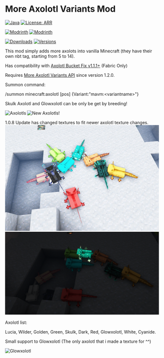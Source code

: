# More Axolotl Variants Mod
[![Java](https://img.shields.io/badge/Made%20with-JAVA-red)](https://java.com/)
[![License: ARR](https://img.shields.io/badge/license-ARR-red.svg)](LICENSE)

[![Modrinth](https://modrinth-utils.vercel.app/api/badge/downloads?id=zitu8weW&logo=true)](https://modrinth.com/mod/mavm)
[![Modrinth](https://modrinth-utils.vercel.app/api/badge/versions?id=zitu8weW&logo=true)](https://modrinth.com/mod/mavm)

[![Downloads](http://cf.way2muchnoise.eu/full_498797_downloads.svg)](https://www.curseforge.com/minecraft/mc-mods/mavm)
[![Versions](http://cf.way2muchnoise.eu/versions/498797.svg)](https://www.curseforge.com/minecraft/mc-mods/mavm)

This mod simply adds more axolots into vanilla Minecraft (they have their own nbt tag, starting from 5 to 14).



Has compatibility with [Axolotl Bucket Fix v1.1.1+](https://www.curseforge.com/minecraft/mc-mods/axolotl-bucket-fix "Axolotl Bucket Fix") (Fabric Only)

Requires [More Axolotl Variants API](https://www.curseforge.com/minecraft/mc-mods/mavapi "More Axolotl Variants API") since version 1.2.0.

Summon command:

/summon minecraft:axolotl [pos] {Variant:"mavm:&lt;variantname&gt;"}

Skulk Axolotl and Glowxolotl can be only be get by breeding!

![Axolotls](https://media.discordapp.net/attachments/700805237241283108/861018982538280990/unknown.png "The Axolotls Army!")
![New Axolotls!](https://cdn.discordapp.com/attachments/700805237241283108/875079642506199070/unknown.png "More Axolotls! (v1.0.3)")

1.0.8 Update has changed textures to fit newer axolotl texture changes.
![New Axolotl Textures!](https://raw.githubusercontent.com/AkashiiKun/MoreAxolotlVariantsMod-Common/master/img/new_variants.png "More Axolotl Textures! (v1.0.8)")
![New Axolotl Textures!](https://raw.githubusercontent.com/AkashiiKun/MoreAxolotlVariantsMod-Common/master/img/new_variants_dark.png "More Axolotl Textures! (v1.0.8)")

Axolotl list:

Lucia, Wilder, Golden, Green, Skulk, Dark, Red, Glowxolotl, White, Cyanide.

Small support to Glowxolotl (The only axolotl that i made a texture for ^^)

![Glowxolotl](https://cdn.discordapp.com/attachments/700805237241283108/861111452790161428/unknown.png "Glowxolotl!")